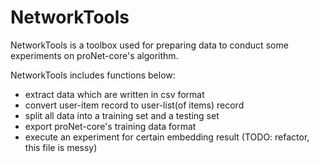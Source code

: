 # NetworkTools

NetworkTools is a toolbox used for preparing data to conduct some experiments on proNet-core's algorithm.

NetworkTools includes functions below:
- extract data which are written in csv format
- convert user-item record to user-list(of items) record
- split all data into a training set and a testing set
- export proNet-core's training data format
- execute an experiment for certain embedding result (TODO: refactor, this file is messy)
